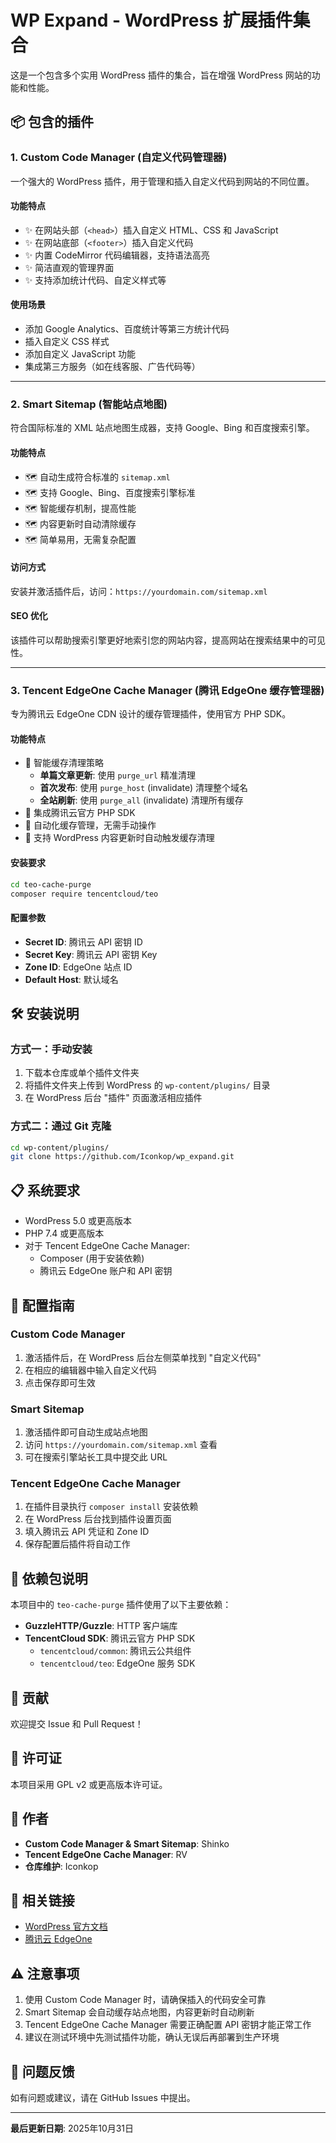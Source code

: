 # WP Expand - WordPress 扩展插件集合

这是一个包含多个实用 WordPress 插件的集合，旨在增强 WordPress 网站的功能和性能。

## 📦 包含的插件

### 1. Custom Code Manager (自定义代码管理器)

一个强大的 WordPress 插件，用于管理和插入自定义代码到网站的不同位置。

#### 功能特点
- ✨ 在网站头部（`<head>`）插入自定义 HTML、CSS 和 JavaScript
- ✨ 在网站底部（`<footer>`）插入自定义代码
- ✨ 内置 CodeMirror 代码编辑器，支持语法高亮
- ✨ 简洁直观的管理界面
- ✨ 支持添加统计代码、自定义样式等

#### 使用场景
- 添加 Google Analytics、百度统计等第三方统计代码
- 插入自定义 CSS 样式
- 添加自定义 JavaScript 功能
- 集成第三方服务（如在线客服、广告代码等）

---

### 2. Smart Sitemap (智能站点地图)

符合国际标准的 XML 站点地图生成器，支持 Google、Bing 和百度搜索引擎。

#### 功能特点
- 🗺️ 自动生成符合标准的 `sitemap.xml`
- 🗺️ 支持 Google、Bing、百度搜索引擎标准
- 🗺️ 智能缓存机制，提高性能
- 🗺️ 内容更新时自动清除缓存
- 🗺️ 简单易用，无需复杂配置

#### 访问方式
安装并激活插件后，访问：`https://yourdomain.com/sitemap.xml`

#### SEO 优化
该插件可以帮助搜索引擎更好地索引您的网站内容，提高网站在搜索结果中的可见性。

---

### 3. Tencent EdgeOne Cache Manager (腾讯 EdgeOne 缓存管理器)

专为腾讯云 EdgeOne CDN 设计的缓存管理插件，使用官方 PHP SDK。

#### 功能特点
- 🚀 智能缓存清理策略
  - **单篇文章更新**: 使用 `purge_url` 精准清理
  - **首次发布**: 使用 `purge_host` (invalidate) 清理整个域名
  - **全站刷新**: 使用 `purge_all` (invalidate) 清理所有缓存
- 🚀 集成腾讯云官方 PHP SDK
- 🚀 自动化缓存管理，无需手动操作
- 🚀 支持 WordPress 内容更新时自动触发缓存清理

#### 安装要求
```bash
cd teo-cache-purge
composer require tencentcloud/teo
```

#### 配置参数
- **Secret ID**: 腾讯云 API 密钥 ID
- **Secret Key**: 腾讯云 API 密钥 Key
- **Zone ID**: EdgeOne 站点 ID
- **Default Host**: 默认域名

## 🛠️ 安装说明

### 方式一：手动安装
1. 下载本仓库或单个插件文件夹
2. 将插件文件夹上传到 WordPress 的 `wp-content/plugins/` 目录
3. 在 WordPress 后台 "插件" 页面激活相应插件

### 方式二：通过 Git 克隆
```bash
cd wp-content/plugins/
git clone https://github.com/Iconkop/wp_expand.git
```

## 📋 系统要求

- WordPress 5.0 或更高版本
- PHP 7.4 或更高版本
- 对于 Tencent EdgeOne Cache Manager:
  - Composer (用于安装依赖)
  - 腾讯云 EdgeOne 账户和 API 密钥

## 🔧 配置指南

### Custom Code Manager
1. 激活插件后，在 WordPress 后台左侧菜单找到 "自定义代码"
2. 在相应的编辑器中输入自定义代码
3. 点击保存即可生效

### Smart Sitemap
1. 激活插件即可自动生成站点地图
2. 访问 `https://yourdomain.com/sitemap.xml` 查看
3. 可在搜索引擎站长工具中提交此 URL

### Tencent EdgeOne Cache Manager
1. 在插件目录执行 `composer install` 安装依赖
2. 在 WordPress 后台找到插件设置页面
3. 填入腾讯云 API 凭证和 Zone ID
4. 保存配置后插件将自动工作

## 📝 依赖包说明

本项目中的 `teo-cache-purge` 插件使用了以下主要依赖：

- **GuzzleHTTP/Guzzle**: HTTP 客户端库
- **TencentCloud SDK**: 腾讯云官方 PHP SDK
  - `tencentcloud/common`: 腾讯云公共组件
  - `tencentcloud/teo`: EdgeOne 服务 SDK

## 🤝 贡献

欢迎提交 Issue 和 Pull Request！

## 📄 许可证

本项目采用 GPL v2 或更高版本许可证。

## 👤 作者

- **Custom Code Manager & Smart Sitemap**: Shinko
- **Tencent EdgeOne Cache Manager**: RV
- **仓库维护**: Iconkop

## 🔗 相关链接

- [WordPress 官方文档](https://wordpress.org/documentation/)
- [腾讯云 EdgeOne](https://cloud.tencent.com/product/teo)

## ⚠️ 注意事项

1. 使用 Custom Code Manager 时，请确保插入的代码安全可靠
2. Smart Sitemap 会自动缓存站点地图，内容更新时自动刷新
3. Tencent EdgeOne Cache Manager 需要正确配置 API 密钥才能正常工作
4. 建议在测试环境中先测试插件功能，确认无误后再部署到生产环境

## 📮 问题反馈

如有问题或建议，请在 GitHub Issues 中提出。

---

**最后更新日期**: 2025年10月31日
